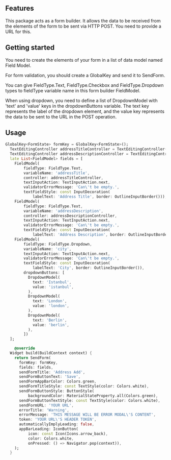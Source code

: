 ## Features

This package acts as a form builder.
It allows the data to be received from the elements of the form to be sent via HTTP POST. You need to provide a URL for this.

## Getting started

You need to create the elements of your form in a list of data model named Field Model.

For form validation, you should create a GlobalKey and send it to SendForm.

You can give FieldType.Text, FieldType.Checkbox and FieldType.Dropdown types to fieldType variable name in this form builder FieldModel.

When using dropdown, you need to define a list of DropdownModel with 'text' and 'value' keys in the dropdownButtons variable. The text key represents the label of the dropdown element, and the value key represents the data to be sent to the URL in the POST operation.

## Usage

```dart
GlobalKey<FormState> formKey = GlobalKey<FormState>();
  TextEditingController addressTitleController = TextEditingController();
  TextEditingController addressDescriptionController = TextEditingController();
  late List<FieldModel> fields = [
    FieldModel(
        fieldType: FieldType.Text,
        variableName: 'addressTitle',
        controller: addressTitleController,
        textInputAction: TextInputAction.next,
        validatorErrorMessage: 'Can\'t be empty.',
        textFieldStyle: const InputDecoration(
            labelText: 'Address Title', border: OutlineInputBorder())),
    FieldModel(
        fieldType: FieldType.Text,
        variableName: 'addressDescription',
        controller: addressDescriptionController,
        textInputAction: TextInputAction.next,
        validatorErrorMessage: 'Can\'t be empty.',
        textFieldStyle: const InputDecoration(
            labelText: 'Address Description', border: OutlineInputBorder())),
    FieldModel(
        fieldType: FieldType.Dropdown,
        variableName: 'city',
        textInputAction: TextInputAction.next,
        validatorErrorMessage: 'Can\'t be empty.',
        textFieldStyle: const InputDecoration(
            labelText: 'City', border: OutlineInputBorder()),
        dropdownButtons: [
          DropdownModel(
            text: 'Istanbul',
            value: 'istanbul',
          ),
          DropdownModel(
            text: 'London',
            value: 'london',
          ),
          DropdownModel(
            text: 'Berlin',
            value: 'berlin',
          ),
        ])
  ];

    @override
  Widget build(BuildContext context) {
    return SendForm(
      formKey: formKey,
      fields: fields,
      sendFormTitle: 'Address Add',
      sendFormButtonText: 'Save',
      sendFormAppBarColor: Colors.green,
      sendFormTitleStyle: const TextStyle(color: Colors.white),
      sendFormButtonStyle: ButtonStyle(
          backgroundColor: MaterialStateProperty.all(Colors.green),
      sendFormButtonTextStyle: const TextStyle(color: Colors.white),
      sendFormURL: 'YOUR URL',
      errorTitle: 'Warning',
      errorMessage: 'THIS MESSAGE WILL BE ERROR MODAL\'S CONTENT',
      token: 'YOUR URL\'S HEADER TOKEN',
      automaticallyImplyLeading: false,
      appBarLeading: IconButton(
          icon: const Icon(Icons.arrow_back),
          color: Colors.white,
          onPressed: () => Navigator.pop(context)),
    );
  }
```
